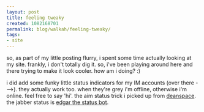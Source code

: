 ```yaml
---
layout: post
title: feeling tweaky
created: 1082168701
permalink: blog/walkah/feeling-tweaky/
tags:
- site
---
```

so, as part of my little posting flurry, i spent some time actually looking at my site. frankly, i don't totally dig it. so, i've been playing around here and there trying to make it look cooler. how am i doing? :)

i did add some funky little status indicators for my IM accounts (over there ---&gt;). they actually work too. when they're grey i'm offline, otherwise i'm online. feel free to say 'hi'. the aim status trick i picked up from <a href="http://www.deanspace.org/">deanspace</a>. the jabber status is <a href="http://edgar.netflint.net/index.php">edgar the status bot</a>.
